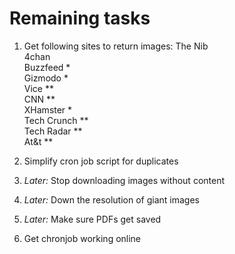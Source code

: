 # Remaining tasks

  1) Get following sites to return images:
    The Nib  
    4chan  
    Buzzfeed *  
    Gizmodo *  
    Vice **  
    CNN **  
    XHamster *  
    Tech Crunch **  
    Tech Radar **  
    At&t **  

  2) Simplify cron job script for duplicates
  3) _Later:_ Stop downloading images without content
  4) _Later:_ Down the resolution of giant images
  5) _Later:_ Make sure PDFs get saved
  5) Get chronjob working online

